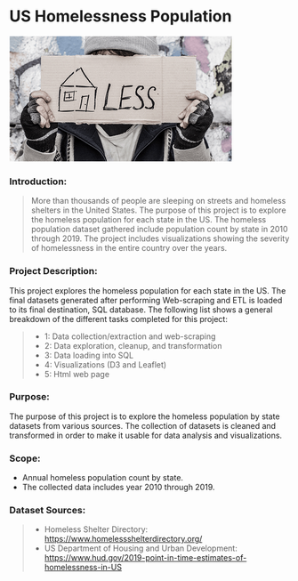 # US Homelessness Population
![homeless](master/static/img/homeless.png)

### Introduction: 
>More than thousands of people are sleeping on streets and homeless shelters in the United States. The purpose of this project is to explore the homeless population for each state in the US. The homeless population dataset gathered include population count by state in 2010 through 2019. The project includes visualizations showing the severity of homelessness in the entire country over the years.

### Project Description:
This project explores the homeless population for each state in the US. The final datasets generated after performing Web-scraping and ETL is loaded to its final destination, SQL database. The following list shows a general breakdown of the different tasks completed for this project: 
>   * 1: Data collection/extraction and web-scraping
>   * 2: Data exploration, cleanup, and transformation
>   * 3: Data loading into SQL
>   * 4: Visualizations (D3 and Leaflet)
>   * 5: Html web page 

### Purpose: 
The purpose of this project is to explore the homeless population by state datasets from various sources. The collection of datasets is cleaned and transformed in order to make it usable for data analysis and visualizations.  

### Scope: 
* Annual homeless population count by state.
* The collected data includes year 2010 through 2019.

### Dataset Sources: 
>* Homeless Shelter Directory: https://www.homelessshelterdirectory.org/ 
>* US Department of Housing and Urban Development: https://www.hud.gov/2019-point-in-time-estimates-of-homelessness-in-US
